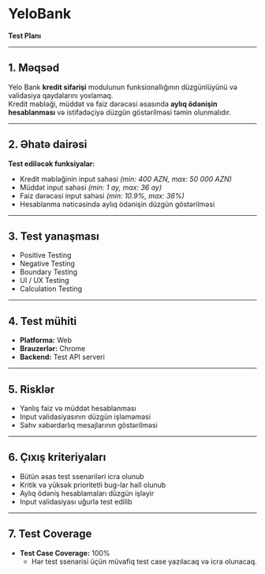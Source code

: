 # YeloBank  
**Test Planı**

---

## 1. Məqsəd
Yelo Bank **kredit sifarişi** modulunun funksionallığının düzgünlüyünü və validasiya qaydalarını yoxlamaq.  
Kredit məbləği, müddət və faiz dərəcəsi əsasında **aylıq ödənişin hesablanması** və istifadəçiyə düzgün göstərilməsi təmin olunmalıdır.  

---

## 2. Əhatə dairəsi
**Test ediləcək funksiyalar:**
- Kredit məbləğinin input sahəsi *(min: 400 AZN, max: 50 000 AZN)*  
- Müddət input sahəsi *(min: 1 ay, max: 36 ay)*  
- Faiz dərəcəsi input sahəsi *(min: 10.9%, max: 36%)*  
- Hesablanma nəticəsində aylıq ödənişin düzgün göstərilməsi  

---

## 3. Test yanaşması
- Positive Testing  
- Negative Testing  
- Boundary Testing  
- UI / UX Testing  
- Calculation Testing  

---

## 4. Test mühiti
- **Platforma:** Web  
- **Brauzerlər:** Chrome  
- **Backend:** Test API serveri  

---

## 5. Risklər
- Yanlış faiz və müddət hesablanması  
- Input validasiyasının düzgün işləməməsi  
- Səhv xəbərdarlıq mesajlarının göstərilməsi  

---

## 6. Çıxış kriteriyaları
- Bütün əsas test ssenariləri icra olunub  
- Kritik və yüksək prioritetli bug-lar həll olunub  
- Aylıq ödəniş hesablamaları düzgün işləyir  
- Input validasiyası uğurla test edilib  

---
## 7. Test Coverage
- **Test Case Coverage:** 100%  
  - Hər test ssenarisi üçün müvafiq test case yazılacaq və icra olunacaq.  
